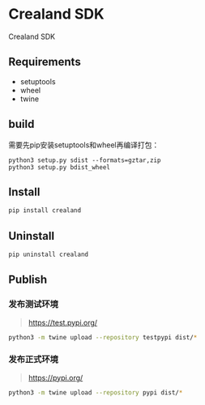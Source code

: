 # Crealand SDK
Crealand SDK

## Requirements
- setuptools
- wheel
- twine
## build

需要先pip安装setuptools和wheel再编译打包：
```
python3 setup.py sdist --formats=gztar,zip
python3 setup.py bdist_wheel
```

## Install

```bash
pip install crealand
```

## Uninstall

```bash
pip uninstall crealand
```

## Publish

### 发布测试环境
> https://test.pypi.org/
```bash
python3 -m twine upload --repository testpypi dist/*
```

### 发布正式环境
> https://pypi.org/
```bash
python3 -m twine upload --repository pypi dist/*
```